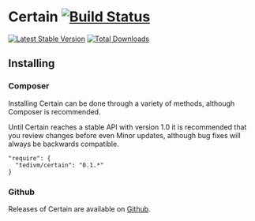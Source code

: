 # Certain [![Build Status](https://travis-ci.org/tedivm/Certain.png?branch=master)](https://travis-ci.org/tedivm/Certain)

[![Latest Stable Version](https://poser.pugx.org/tedivm/Certain/v/stable.png)](https://packagist.org/packages/tedivm/Certain)
[![Total Downloads](https://poser.pugx.org/tedivm/Certain/downloads.png)](https://packagist.org/packages/tedivm/Certain)

## Installing

### Composer

Installing Certain can be done through a variety of methods, although Composer is
recommended.

Until Certain reaches a stable API with version 1.0 it is recommended that you
review changes before even Minor updates, although bug fixes will always be
backwards compatible.

```
"require": {
  "tedivm/certain": "0.1.*"
}
```

### Github

Releases of Certain are available on [Github](https://github.com/tedivm/Certain/releases).
